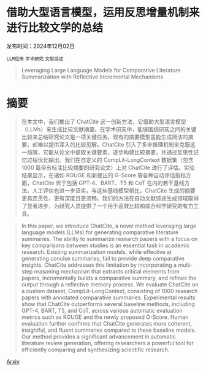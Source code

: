 # 借助大型语言模型，运用反思增量机制来进行比较文学的总结

发布时间：2024年12月02日

`LLM应用` `学术研究` `文献综述`

> Leveraging Large Language Models for Comparative Literature Summarization with Reflective Incremental Mechanisms

# 摘要

> 在本文中，我们推出了 ChatCite 这一创新方法，它借助大型语言模型（LLMs）来生成比较文献摘要。在学术研究中，能够围绕研究之间的关键比较来总结研究论文是一项关键任务。现有的摘要模型虽能生成简洁的摘要，却难以提供深入的比较见解。ChatCite 引入了多步推理机制来克服这一局限，它能从论文中提取关键要素，逐步构建比较摘要，并通过反思性记忆过程优化输出。我们在自定义的 CompLit-LongContext 数据集（包含 1000 篇带有标注比较摘要的研究论文）上对 ChatCite 进行了评估。实验结果显示，在诸如 ROUGE 和新提出的 G-Score 等各种自动评估指标方面，ChatCite 优于包括 GPT-4、BART、T5 和 CoT 在内的若干基线方法。人工评估也进一步证实，与这些基线模型相比，ChatCite 生成的摘要更具连贯性、更有深度且更流畅。我们的方法在自动文献综述生成领域取得了显著进步，为研究人员提供了一个用于高效比较和综合科学研究的有力工具。

> In this paper, we introduce ChatCite, a novel method leveraging large language models (LLMs) for generating comparative literature summaries. The ability to summarize research papers with a focus on key comparisons between studies is an essential task in academic research. Existing summarization models, while effective at generating concise summaries, fail to provide deep comparative insights. ChatCite addresses this limitation by incorporating a multi-step reasoning mechanism that extracts critical elements from papers, incrementally builds a comparative summary, and refines the output through a reflective memory process. We evaluate ChatCite on a custom dataset, CompLit-LongContext, consisting of 1000 research papers with annotated comparative summaries. Experimental results show that ChatCite outperforms several baseline methods, including GPT-4, BART, T5, and CoT, across various automatic evaluation metrics such as ROUGE and the newly proposed G-Score. Human evaluation further confirms that ChatCite generates more coherent, insightful, and fluent summaries compared to these baseline models. Our method provides a significant advancement in automatic literature review generation, offering researchers a powerful tool for efficiently comparing and synthesizing scientific research.

[Arxiv](https://arxiv.org/abs/2412.02149)